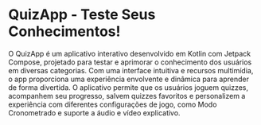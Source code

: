 # QuizApp - Teste Seus Conhecimentos!

O QuizApp é um aplicativo interativo desenvolvido em Kotlin com Jetpack Compose, projetado para testar e aprimorar o conhecimento dos usuários em diversas categorias. Com uma interface intuitiva e recursos multimídia, o app proporciona uma experiência envolvente e dinâmica para aprender de forma divertida.
O aplicativo permite que os usuários joguem quizzes, acompanhem seu progresso, salvem quizzes favoritos e personalizem a experiência com diferentes configurações de jogo, como Modo Cronometrado e suporte a áudio e vídeo explicativo.
